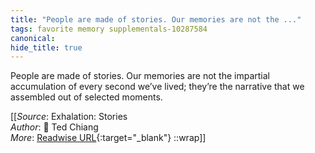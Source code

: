 ```yaml
---
title: "People are made of stories. Our memories are not the ..."
tags: favorite memory supplementals-10287584
canonical: 
hide_title: true
---
```


People are made of stories. Our memories are not the impartial accumulation of every second we’ve lived; they’re the narrative that we assembled out of selected moments.


[[_Source_: Exhalation: Stories<br>
_Author_: 📕 Ted Chiang<br>
_More_: [Readwise URL](https://readwise.io/open/209716641){:target="_blank"}
::wrap]]